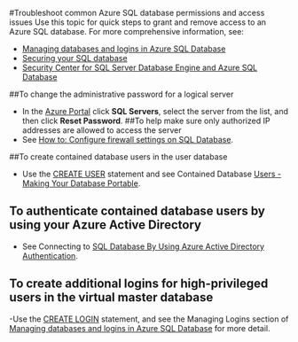<properties
	pageTitle="Troubleshoot Azure SQL database permissions and access"
	description="Quick steps to troubleshoot common permissions, access, user, and login issues"
	services="sql-database"
	documentationCenter=""
	authors="v-shysun"
	manager="msmets"
	editor=""/>

<tags
	ms.service="sql-database"
	ms.workload="data-management"
	ms.tgt_pltfrm="na"
	ms.devlang="na"
	ms.topic="article"
	ms.date="12/11/2015"
	ms.author="v-shysun"/>

#Troubleshoot common Azure SQL database permissions and access issues
Use this topic for quick steps to grant and remove access to an Azure SQL database. For more comprehensive information, see:

- [Managing databases and logins in Azure SQL Database](sql-database-manage-logins.md)
- [Securing your SQL database](sql-database-security)
- [Security Center for SQL Server Database Engine and Azure SQL Database](https://msdn.microsoft.com/library/bb510589)

##To change the administrative password for a logical server
- In the [Azure Portal](https://portal.azure.com) click **SQL Servers**, select the server from the list, and then click **Reset Password**.
##To help make sure only authorized IP addresses are allowed to access the server
- See [How to: Configure firewall settings on SQL Database](sql-database-configure-firewall-settings.md).

##To create contained database users in the user database
- Use the [CREATE USER](https://msdn.microsoft.com/library/ms173463.aspx) statement and see Contained Database [Users - Making Your Database Portable](https://msdn.microsoft.com/library/ff929188.aspx).

## To authenticate contained database users by using your Azure Active Directory
- See Connecting to [SQL Database By Using Azure Active Directory Authentication](sql-database-aad-authentication.md).

## To create additional logins for high-privileged users in the virtual master database
-Use the [CREATE LOGIN](https://msdn.microsoft.com/library/ms189751.aspx) statement, and see the Managing Logins section of [Managing databases and logins in Azure SQL Database](sql-database-manage-logins.md) for more detail.
